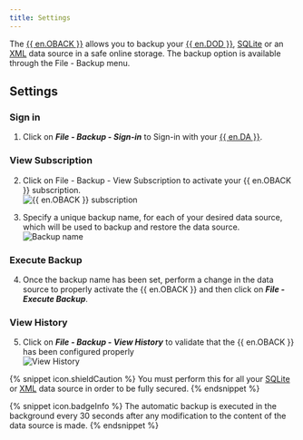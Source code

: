 ```yaml
---
title: Settings
---
```

The [{{ en.OBACK }}](/rdm/mac/commands/file/backup/) allows you to backup your [{{ en.DOD }}](/rdm/mac/data-sources/data-sources-types/online-drive/), [SQLite](/rdm/mac/data-sources/data-sources-types/sqlite/) or an [XML](/rdm/mac/data-sources/data-sources-types/xml/) data source in a safe online storage. The backup option is available through the File - Backup menu. 

## Settings 

### Sign in 

1. Click on ***File - Backup - Sign-in*** to Sign-in with your [{{ en.DA }}](/cloud/devolutions-account/). 

### View Subscription 

2. Click on File - Backup - View Subscription to activate your {{ en.OBACK }} subscription.  
![{{ en.OBACK }} subscription](https://webdevolutions.azureedge.net/docs/en/rdm/mac/clip10312.png) 

1. Specify a unique backup name, for each of your desired data source, which will be used to backup and restore the data source.  
![Backup name](https://webdevolutions.azureedge.net/docs/en/rdm/mac/clip10008.png) 

### Execute Backup 

4. Once the backup name has been set, perform a change in the data source to properly activate the {{ en.OBACK }} and then click on ***File - Execute Backup***. 

### View History 

5. Click on ***File - Backup - View History*** to validate that the {{ en.OBACK }} has been configured properly  
![View History](https://webdevolutions.azureedge.net/docs/en/rdm/mac/2015-05-25_13-12-31.png) 

{% snippet icon.shieldCaution %} 
You must perform this for all your [SQLite](/rdm/mac/data-sources/data-sources-types/sqlite/) or [XML](/rdm/mac/data-sources/data-sources-types/xml/) data source in order to be fully secured. 
{% endsnippet %}
 
{% snippet icon.badgeInfo %} 
The automatic backup is executed in the background every 30 seconds after any modification to the content of the data source is made. 
{% endsnippet %}
 


